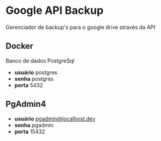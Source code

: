 # Google API Backup
Gerenciador de backup's para o google drive através da API

## Docker
Banco de dados PostgreSql
- **usuário** postgres
- **senha** postgres
- **porta** 5432

## PgAdmin4
- **usuário** pgadmin@localhost.dev
- **senha** pgadmin
- **porta** 15432
